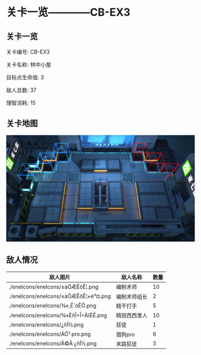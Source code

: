 # 关卡一览————CB-EX3


## 关卡一览

关卡编号: CB-EX3

关卡名称: 林中小屋

目标点生命值: 3

敌人总数: 37

理智消耗: 15


## 关卡地图
![CB-EX3](./oprMap/CB-EX3.png)

## 敌人情况

| 敌人图片 | 敌人名称 | 数量  |
|---------|-----|-----|
| ./eneIcons/eneIcons/±àÖÆÊõÊ¦.png| 编制术师  |   10  |
| ./eneIcons/eneIcons/±àÖÆÊõÊ¦×é³¤.png| 编制术师组长  |   2  |
| ./eneIcons/eneIcons/¾«¸É´òÊÖ.png| 精干打手  |   5  |
| ./eneIcons/eneIcons/¾«ÈñÎ÷Î÷ÀïÈË.png| 精锐西西里人  |   10  |
| ./eneIcons/eneIcons/¿ñÍ½.png| 狂徒  |   1  |
| ./eneIcons/eneIcons/ÁÔ¹·pro.png| 猎狗pro  |   6  |
| ./eneIcons/eneIcons/Ä©Â·¿ñÍ½.png| 末路狂徒  |   3  |
